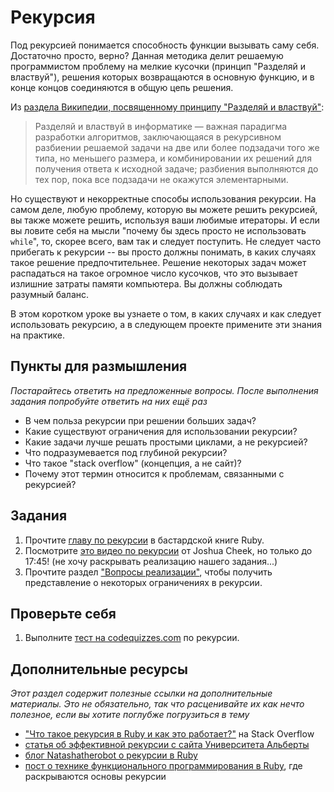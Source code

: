 # Рекурсия
<!-- *...* -->

Под рекурсией понимается способность функции вызывать саму себя. Достаточно просто, верно? Данная методика делит решаемую программистом проблему на мелкие кусочки (принцип "Разделяй и властвуй"), решения которых возвращаются в основную функцию, и в конце концов соединяются в общую цепь решения.

Из [раздела Википедии, посвященному принципу "Разделяй и властвуй"](https://ru.wikipedia.org/wiki/Разделяй_и_властвуй_(информатика)):

> Разделяй и властвуй в информатике — важная парадигма разработки алгоритмов, заключающаяся в рекурсивном разбиении решаемой задачи на две или более подзадачи того же типа, но меньшего размера, и комбинировании их решений для получения ответа к исходной задаче; разбиения выполняются до тех пор, пока все подзадачи не окажутся элементарными.

Но существуют и некорректные способы использования рекурсии. На самом деле, любую проблему, которую вы можете решить рекурсией, вы также можете решить, используя ваши любимые итераторы. И если вы ловите себя на мысли "почему бы здесь просто не использовать `while`", то, скорее всего, вам так и следует поступить. Не следует часто прибегать к рекурсии -- вы просто должны понимать, в каких случаях такое решение предпочтительнее. Решение некоторых задач может распадаться на такое огромное число кусочков, что это вызывает излишние затраты памяти компьютера. Вы должны соблюдать разумный баланс.

В этом коротком уроке вы узнаете о том, в каких случаях и как следует использовать рекурсию, а в следующем проекте примените эти знания на практике.

## Пункты для размышления

*Постарайтесь ответить на предложенные вопросы. После выполнения задания попробуйте ответить на них ещё раз*


* В чем польза рекурсии при решении больших задач?
* Какие существуют ограничения для использовании рекурсии?
* Какие задачи лучше решать простыми циклами, а не рекурсией?
* Что подразумевается под глубиной рекурсии?
* Что такое "stack overflow" (концепция, а не сайт)?
* Почему этот термин относится к проблемам, связанными с рекурсией?

## Задания

1. Прочтите [главу по рекурсии](http://ruby.bastardsbook.com/chapters/recursion/) в бастардской книге Ruby.
2. Посмотрите [это видео по рекурсии](http://vimeo.com/24716767) от Joshua Cheek, но только до 17:45! (не хочу раскрывать реализацию нашего задания...)
3. Прочтите раздел ["Вопросы реализации"](http://en.wikipedia.org/wiki/Divide_and_conquer_algorithm#Implementation_issues), чтобы получить представление о некоторых ограничениях в рекурсии.

## Проверьте себя

1. Выполните [тест на codequizzes.com](http://www.codequizzes.com/computer-science/recursion) по рекурсии.

## Дополнительные ресурсы

*Этот раздел содержит полезные ссылки на дополнительные материалы. Это не обязательно, так что расценивайте их как нечто полезное, если вы хотите поглубже погрузиться в тему*


* ["Что такое рекурсия в Ruby и как это работает?"](http://stackoverflow.com/questions/6418017/what-is-ruby-recursion-and-how-does-it-work) на Stack Overflow
* [статья об эффективной рекурсии с сайта Университета Альберты](http://webdocs.cs.ualberta.ca/~holte/T26/efficient-rec.html)
* [блог Natashatherobot о рекурсии в Ruby](http://natashatherobot.com/recursion-factorials-fibonacci-ruby/)
* [пост о технике функционального программирования в Ruby](http://www.sitepoint.com/functional-programming-techniques-with-ruby-part-iii/), где раскрываются основы рекурсии
